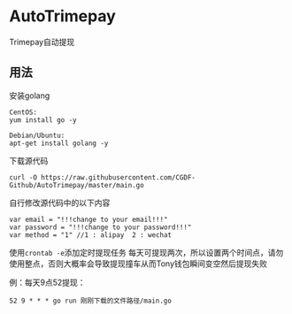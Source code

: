 # AutoTrimepay
Trimepay自动提现

## 用法

安装golang
```
CentOS:
yum install go -y

Debian/Ubuntu:
apt-get install golang -y
```

下载源代码
```
curl -O https://raw.githubusercontent.com/CGDF-Github/AutoTrimepay/master/main.go
```

自行修改源代码中的以下内容
```
var email = "!!!change to your email!!!"
var password = "!!!change to your password!!!"
var method = "1" //1 : alipay  2 : wechat
```

使用`crontab -e`添加定时提现任务
每天可提现两次，所以设置两个时间点，请勿使用整点，否则大概率会导致提现撞车从而Tony钱包瞬间变空然后提现失败

例：每天9点52提现：
```
52 9 * * * go run 刚刚下载的文件路径/main.go
```
